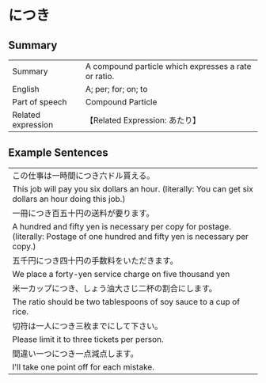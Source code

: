 # につき

## Summary

<table><tr>   <td>Summary</td>   <td>A compound particle which expresses a rate or ratio.</td></tr><tr>   <td>English</td>   <td>A; per; for; on; to</td></tr><tr>   <td>Part of speech</td>   <td>Compound Particle</td></tr><tr>   <td>Related expression</td>   <td>【Related Expression: あたり】</td></tr></table>

## Example Sentences

<table><tr><td>この仕事は一時間につき六ドル貰える。</td></tr><tr><td>This job will pay you six dollars an hour. (literally: You can get six dollars an hour doing this job.)</td></tr><tr><td>一冊につき百五十円の送料が要ります。</td></tr><tr><td>A hundred and fifty yen is necessary per copy for postage. (literally: Postage of one hundred and fifty yen is necessary per copy.)</td></tr><tr><td>五千円につき四十円の手数料をいただきます。</td></tr><tr><td>We place a forty-yen service charge on five thousand yen</td></tr><tr><td>米一カップにつき、しょう油大さじ二杯の割合にします。</td></tr><tr><td>The ratio should be two tablespoons of soy sauce to a cup of rice.</td></tr><tr><td>切符は一人につき三枚までにして下さい。</td></tr><tr><td>Please limit it to three tickets per person.</td></tr><tr><td>間違い一つにつき一点減点します。</td></tr><tr><td>I'll take one point off for each mistake.</td></tr></table>

